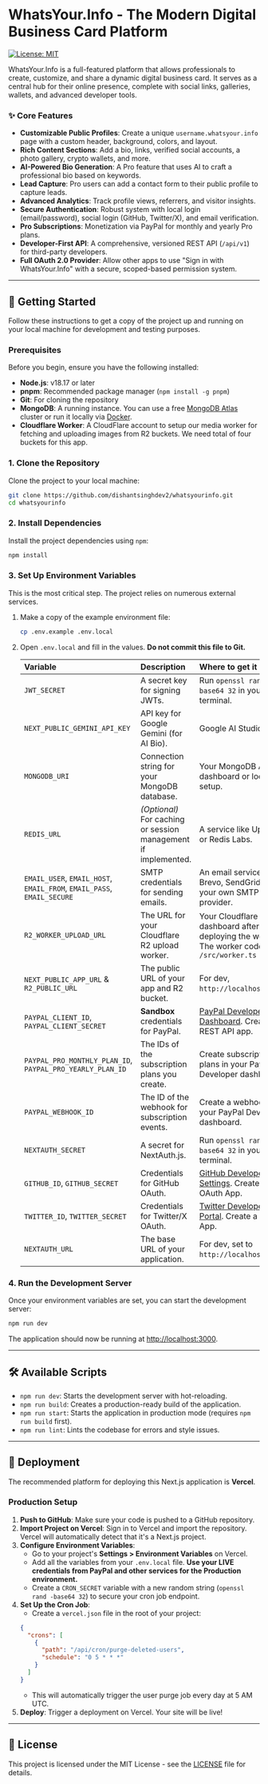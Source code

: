 # WhatsYour.Info - The Modern Digital Business Card Platform

[![License: MIT](https://img.shields.io/badge/License-MIT-blue.svg)](https://opensource.org/licenses/MIT)

WhatsYour.Info is a full-featured platform that allows professionals to create, customize, and share a dynamic digital business card. It serves as a central hub for their online presence, complete with social links, galleries, wallets, and advanced developer tools.

### ✨ Core Features

*   **Customizable Public Profiles**: Create a unique `username.whatsyour.info` page with a custom header, background, colors, and layout.
*   **Rich Content Sections**: Add a bio, links, verified social accounts, a photo gallery, crypto wallets, and more.
*   **AI-Powered Bio Generation**: A Pro feature that uses AI to craft a professional bio based on keywords.
*   **Lead Capture**: Pro users can add a contact form to their public profile to capture leads.
*   **Advanced Analytics**: Track profile views, referrers, and visitor insights.
*   **Secure Authentication**: Robust system with local login (email/password), social login (GitHub, Twitter/X), and email verification.
*   **Pro Subscriptions**: Monetization via PayPal for monthly and yearly Pro plans.
*   **Developer-First API**: A comprehensive, versioned REST API (`/api/v1`) for third-party developers.
*   **Full OAuth 2.0 Provider**: Allow other apps to use "Sign in with WhatsYour.Info" with a secure, scoped-based permission system.

---

## 🚀 Getting Started

Follow these instructions to get a copy of the project up and running on your local machine for development and testing purposes.

### Prerequisites

Before you begin, ensure you have the following installed:

*   **Node.js**: v18.17 or later
*   **pnpm**: Recommended package manager (`npm install -g pnpm`)
*   **Git**: For cloning the repository
*   **MongoDB**: A running instance. You can use a free [MongoDB Atlas](https://www.mongodb.com/cloud/atlas) cluster or run it locally via [Docker](https://www.docker.com/).
*   **Cloudflare Worker**: A CloudFlare account to setup our media worker for fetching and uploading images from R2 buckets. We need total of four buckets for this app.

### 1. Clone the Repository

Clone the project to your local machine:

```bash
git clone https://github.com/dishantsinghdev2/whatsyourinfo.git
cd whatsyourinfo
```

### 2. Install Dependencies

Install the project dependencies using `npm`:

```bash
npm install
```

### 3. Set Up Environment Variables

This is the most critical step. The project relies on numerous external services.

1.  Make a copy of the example environment file:

    ```bash
    cp .env.example .env.local
    ```

2.  Open `.env.local` and fill in the values. **Do not commit this file to Git.**

    | Variable | Description | Where to get it |
    | :--- | :--- | :--- |
    | `JWT_SECRET` | A secret key for signing JWTs. | Run `openssl rand -base64 32` in your terminal. |
    | `NEXT_PUBLIC_GEMINI_API_KEY` | API key for Google Gemini (for AI Bio). | Google AI Studio. |
    | `MONGODB_URI` | Connection string for your MongoDB database. | Your MongoDB Atlas dashboard or local setup. |
    | `REDIS_URL` | *(Optional)* For caching or session management if implemented. | A service like Upstash or Redis Labs. |
    | `EMAIL_USER`, `EMAIL_HOST`, `EMAIL_FROM`, `EMAIL_PASS`, `EMAIL_SECURE` | SMTP credentials for sending emails. | An email service like Brevo, SendGrid, or your own SMTP provider. |
    | `R2_WORKER_UPLOAD_URL` | The URL for your Cloudflare R2 upload worker. | Your Cloudflare dashboard after deploying the worker. The worker code is at `/src/worker.ts` |
    | `NEXT_PUBLIC_APP_URL` & `R2_PUBLIC_URL`| The public URL of your app and R2 bucket. | For dev, `http://localhost:3000`. |
    | `PAYPAL_CLIENT_ID`, `PAYPAL_CLIENT_SECRET` | **Sandbox** credentials for PayPal. | [PayPal Developer Dashboard](https://developer.paypal.com/dashboard/). Create a REST API app. |
    | `PAYPAL_PRO_MONTHLY_PLAN_ID`, `PAYPAL_PRO_YEARLY_PLAN_ID`| The IDs of the subscription plans you create. | Create subscription plans in your PayPal Developer dashboard. |
    | `PAYPAL_WEBHOOK_ID` | The ID of the webhook for subscription events. | Create a webhook in your PayPal Developer dashboard. |
    | `NEXTAUTH_SECRET` | A secret for NextAuth.js. | Run `openssl rand -base64 32` in your terminal. |
    | `GITHUB_ID`, `GITHUB_SECRET` | Credentials for GitHub OAuth. | [GitHub Developer Settings](https://github.com/settings/developers). Create a new OAuth App. |
    | `TWITTER_ID`, `TWITTER_SECRET` | Credentials for Twitter/X OAuth. | [Twitter Developer Portal](https://developer.twitter.com/en/portal/dashboard). Create a new App. |
    | `NEXTAUTH_URL` | The base URL of your application. | For dev, set to `http://localhost:3000`. |

### 4. Run the Development Server

Once your environment variables are set, you can start the development server:

```bash
npm run dev
```

The application should now be running at [http://localhost:3000](http://localhost:3000).

---

## 🛠️ Available Scripts

*   `npm run dev`: Starts the development server with hot-reloading.
*   `npm run build`: Creates a production-ready build of the application.
*   `npm run start`: Starts the application in production mode (requires `npm run build` first).
*   `npm run lint`: Lints the codebase for errors and style issues.

---

## 🚀 Deployment

The recommended platform for deploying this Next.js application is **Vercel**.

### Production Setup

1.  **Push to GitHub**: Make sure your code is pushed to a GitHub repository.
2.  **Import Project on Vercel**: Sign in to Vercel and import the repository. Vercel will automatically detect that it's a Next.js project.
3.  **Configure Environment Variables**:
    *   Go to your project's **Settings > Environment Variables** on Vercel.
    *   Add all the variables from your `.env.local` file. **Use your LIVE credentials from PayPal and other services for the Production environment.**
    *   Create a `CRON_SECRET` variable with a new random string (`openssl rand -base64 32`) to secure your cron job endpoint.
4.  **Set Up the Cron Job**:
    *   Create a `vercel.json` file in the root of your project:
      ```json
      {
        "crons": [
          {
            "path": "/api/cron/purge-deleted-users",
            "schedule": "0 5 * * *"
          }
        ]
      }
      ```
    *   This will automatically trigger the user purge job every day at 5 AM UTC.
5.  **Deploy**: Trigger a deployment on Vercel. Your site will be live!

---

## 📜 License

This project is licensed under the MIT License - see the [LICENSE](LICENSE) file for details.